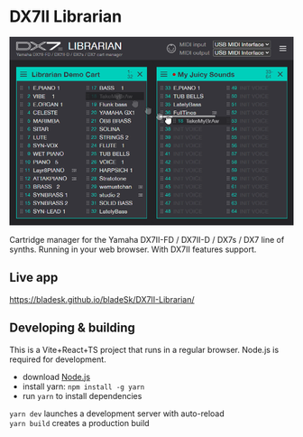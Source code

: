 # DX7II Librarian

![screenshot - drag & drop](public/screenshot.png)

Cartridge manager for the Yamaha DX7II-FD / DX7II-D / DX7s / DX7 line of synths. Running in your web browser. With DX7II features support.

## Live app

https://bladesk.github.io/bladeSk/DX7II-Librarian/

## Developing & building

This is a Vite+React+TS project that runs in a regular browser. Node.js is required for development.

* download [Node.js](https://nodejs.org/)
* install yarn: `npm install -g yarn`
* run `yarn` to install dependencies

`yarn dev` launches a development server with auto-reload  
`yarn build` creates a production build
